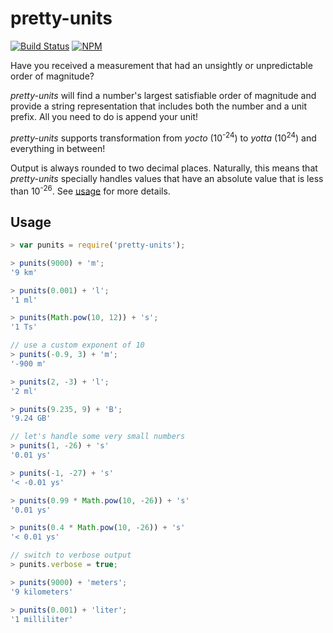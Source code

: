 # pretty-units
[![Build Status][travis-image]][travis-url]
[![NPM][npm-image]][npm-url]

Have you received a measurement that had an unsightly or unpredictable order of magnitude?

*pretty-units* will find a number's largest satisfiable order of magnitude and provide a string representation that includes both the number and a unit prefix. All you need to do is append your unit!

*pretty-units* supports transformation from *yocto* (10<sup>-24</sup>) to *yotta* (10<sup>24</sup>) and everything in between!

Output is always rounded to two decimal places. Naturally, this means that *pretty-units* specially handles values that have an absolute value that is less than 10<sup>-26</sup>. See [usage](#usage) for more details.

## <a name="usage"></a>Usage

```js
> var punits = require('pretty-units');

> punits(9000) + 'm';
'9 km'

> punits(0.001) + 'l';
'1 ml'

> punits(Math.pow(10, 12)) + 's';
'1 Ts'

// use a custom exponent of 10
> punits(-0.9, 3) + 'm';
'-900 m'

> punits(2, -3) + 'l';
'2 ml'

> punits(9.235, 9) + 'B';
'9.24 GB'

// let's handle some very small numbers
> punits(1, -26) + 's'
'0.01 ys'

> punits(-1, -27) + 's'
'< -0.01 ys'

> punits(0.99 * Math.pow(10, -26)) + 's'
'0.01 ys'

> punits(0.4 * Math.pow(10, -26)) + 's'
'< 0.01 ys'

// switch to verbose output
> punits.verbose = true;

> punits(9000) + 'meters';
'9 kilometers'

> punits(0.001) + 'liter';
'1 milliliter'

```

[travis-image]: https://img.shields.io/travis/davidgwking/pretty-units.svg?style=flat&branch=master
[travis-url]: https://travis-ci.org/davidgwking/pretty-units
[npm-image]: http://img.shields.io/npm/v/pretty-units.svg
[npm-url]: https://www.npmjs.com/package/pretty-units
